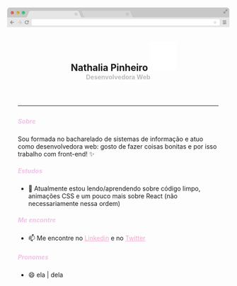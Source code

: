<header>
  <img src="./assets/browser.png" />
  <h2 style="margin-left: 5%; margin-bottom: 0%">
    Nathalia Pinheiro 
    <img src="./assets/sparkles.svg" />
  </h2>
  <h4 style="color: #bcbcbc; margin: 0% 5% 5%">Desenvolvedora Web</h4>
</header>

<hr style="margin: 0% 5%; height: 1px;"></hr>

<main style="margin: 5%">
  <h5 class="section-title">Sobre</h5>

  <p>Sou formada no bacharelado de sistemas de informação e atuo como desenvolvedora web: gosto de fazer coisas bonitas e por isso trabalho com front-end! ✨</p>


  <h5 class="section-title">Estudos</h5>

  - 📖 Atualmente estou lendo/aprendendo sobre código limpo, animações CSS e um pouco mais sobre React (não necessariamente nessa ordem)


  <h5 class="section-title">Me encontre</h5>

  - 📫 Me encontre no <a href="https://www.linkedin.com/in/nathalia-pinheiro" style="color: #F0A6CA">Linkedin</a> e no <a href="https://twitter.com/nathi_pinheiro" style="color: #F0A6CA" title="@nathi_pinheiro">Twitter</a>

  <h5 class="section-title"> Pronomes </h5>

  - 😄 ela | dela

</main>

<style>
  .section-title {
    color: #efc3e6
  }
</style>
